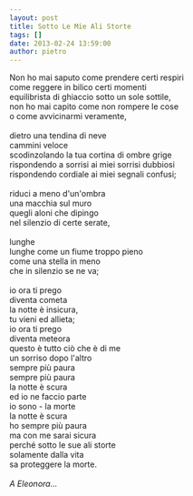 ```yaml
---
layout: post
title: Sotto Le Mie Ali Storte
tags: []
date: 2013-02-24 13:59:00
author: pietro
---
```

Non ho mai saputo come prendere certi respiri<br/>come reggere in bilico certi momenti<br/>equilibrista di ghiaccio sotto un sole sottile,<br/>non ho mai capito come non rompere le cose<br/>o come avvicinarmi veramente,<br/><br/>dietro una tendina di neve<br/>cammini veloce<br/>scodinzolando la tua cortina di ombre grige<br/>rispondendo a sorrisi ai miei sorrisi dubbiosi<br/>rispondendo cordiale ai miei segnali confusi;<br/><br/>riduci a meno d'un'ombra<br/>una macchia sul muro<br/>quegli aloni che dipingo<br/>nel silenzio di certe serate,<br/><br/>lunghe<br/>lunghe come un fiume troppo pieno<br/>come una stella in meno<br/>che in silenzio se ne va;<br/><br/>io ora ti prego<br/>diventa cometa<br/>la notte è insicura,<br/>tu vieni ed allieta;<br/>io ora ti prego<br/>diventa meteora<br/>questo è tutto ciò che è di me<br/>un sorriso dopo l'altro<br/>sempre più paura<br/>sempre più paura<br/>la notte è scura<br/>ed io ne faccio parte<br/>io sono - la morte<br/>la notte è scura<br/>ho sempre più paura<br/>ma con me sarai sicura<br/>perché sotto le sue ali storte<br/>solamente dalla vita<br/>sa proteggere la morte.<br/><br/><i>A Eleonora...</i>
